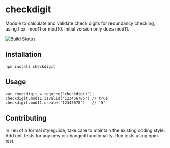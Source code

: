 checkdigit
==========

Module to calculate and validate check digits for redundancy checking, using f.ex. mod11 or mod10. Initial version only does mod11.


[![Build Status](https://travis-ci.org/smh/checkdigit.png?branch=master)](https://travis-ci.org/smh/checkdigit)

## Installation

    npm install checkdigit

## Usage

    var checkdigit = require('checkdigit');
    checkdigit.mod11.isValid('123456785') // true
    checkdigit.mod11.create('12345678')   // '5'

## Contributing

In lieu of a formal styleguide, take care to maintain the existing coding style. Add unit tests for any new or changed functionality. Run tests using npm test.
